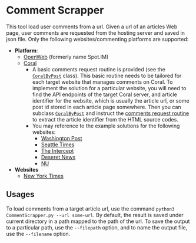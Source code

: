 # Comment Scrapper
This tool load user comments from a url. Given a url of an articles Web page, user comments are requested from the hosting server and saved in json file. Only the following websites/commenting platforms are supported:
- **Platform**:
  - [OpenWeb](https://www.openweb.com/) (formerly name Spot.IM)
  - [Coral](https://github.com/coralproject/talk)
    - A basic comments request routine is provided (see the [`CoralByPost`](https://github.com/ZhijiaCHEN/comment-scraper/blob/a1722c9770156082d3f66726b65a78bd88be8c4a/CommentScraper.py#L81) class). This basic routine needs to be tailored for each target website that manages comments on Coral. To implement the solution for a particular website, you will need to find the API endpoints of the target Coral server, and article identifier for the website, which is usually the article url, or some post id stored in each article page somewhere. Then you can subclass [`CoralByPost`](https://github.com/ZhijiaCHEN/comment-scraper/blob/a1722c9770156082d3f66726b65a78bd88be8c4a/CommentScraper.py#L81) and instruct the [comments request routine](https://github.com/ZhijiaCHEN/comment-scraper/blob/a1722c9770156082d3f66726b65a78bd88be8c4a/CommentScraper.py#L133) to extract the article identifier from the HTML source codes.
    - You may reference to the example solutions for the following websites:
      - [Washington Post](https://www.washingtonpost.com)
      - [Seattle Times](https://www.seattletimes.com)
      - [The Intercept](https://theintercept.com)
      - [Deseret News](https://www.deseret.com)
      - [NU](https://www.nu.nl)
- **Websites**
    - [New York Times](https://www.nytimes.com)

## Usages
To load comments from a target article url, use the command `python3 CommentScrapper.py --url some-url`. By default, the result is saved under current directory in a path mapped to the path of the url. To save the output to a particular path, use the `--filepath` option, and to name the output file, use the `--filename` option.

